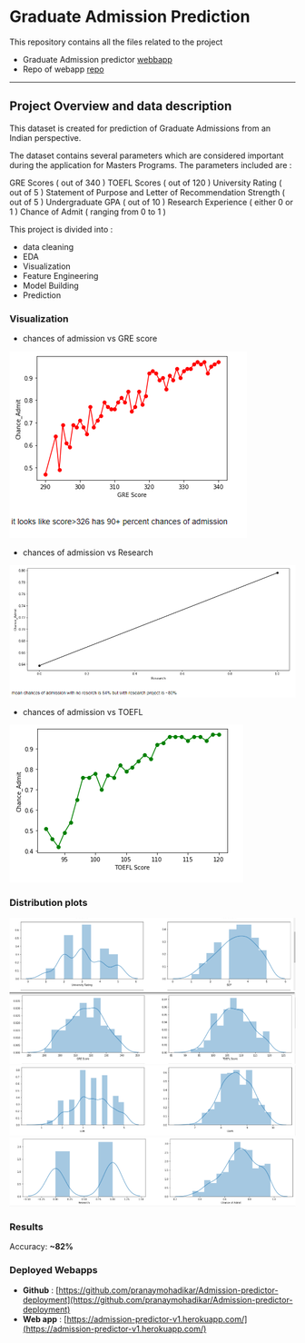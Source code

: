 # Graduate Admission Prediction

This repository contains all the files related to the project
- Graduate Admission predictor [webbapp](https://admission-predictor-v1.herokuapp.com/)
- Repo of webapp [repo](https://github.com/pranaymohadikar/Admission-predictor-deployment)
----------------------------------------------------------------------------------------------------------------------------------------------------------------------------
## Project Overview and data description

This dataset is created for prediction of Graduate Admissions from an Indian perspective.

The dataset contains several parameters which are considered important during the application for Masters Programs.
The parameters included are :

GRE Scores ( out of 340 )
TOEFL Scores ( out of 120 )
University Rating ( out of 5 )
Statement of Purpose and Letter of Recommendation Strength ( out of 5 )
Undergraduate GPA ( out of 10 )
Research Experience ( either 0 or 1 )
Chance of Admit ( ranging from 0 to 1 )


This project is divided into :
- data cleaning
- EDA 
- Visualization
- Feature Engineering
- Model Building
- Prediction

### Visualization

- chances of admission vs GRE score

![chances of admission vs GRE score](https://github.com/pranaymohadikar/Machine-Learning-Projects-/blob/master/admission%20ucla%20pred/readme-resources/coa%20vs%20gre.PNG)

- chances of admission vs Research

![chances of admission vs Research](https://github.com/pranaymohadikar/Machine-Learning-Projects-/blob/master/admission%20ucla%20pred/readme-resources/coa%20vs%20research.PNG)

- chances of admission vs TOEFL

![chances of admission vs TOEFL](https://github.com/pranaymohadikar/Machine-Learning-Projects-/blob/master/admission%20ucla%20pred/readme-resources/coa%20vs%20toefl.PNG)

### Distribution plots

![1](https://github.com/pranaymohadikar/Machine-Learning-Projects-/blob/master/admission%20ucla%20pred/readme-resources/UR_sop.PNG)
![2](https://github.com/pranaymohadikar/Machine-Learning-Projects-/blob/master/admission%20ucla%20pred/readme-resources/gre_toefl.PNG)
![3](https://github.com/pranaymohadikar/Machine-Learning-Projects-/blob/master/admission%20ucla%20pred/readme-resources/lor_cgpa.PNG)
![4](https://github.com/pranaymohadikar/Machine-Learning-Projects-/blob/master/admission%20ucla%20pred/readme-resources/res_coa.PNG)

### Results
Accuracy: **~82%**

### Deployed Webapps
- **Github** : [https://github.com/pranaymohadikar/Admission-predictor-deployment](https://github.com/pranaymohadikar/Admission-predictor-deployment)
- **Web app** : [https://admission-predictor-v1.herokuapp.com/](https://admission-predictor-v1.herokuapp.com/)
